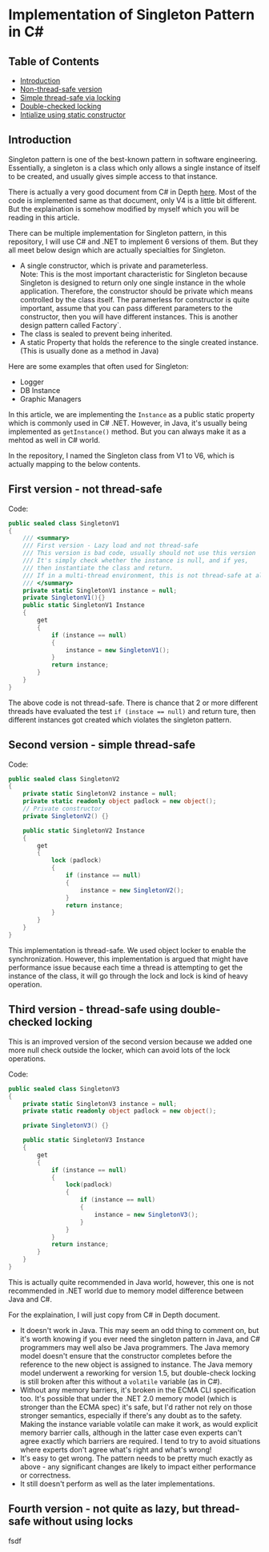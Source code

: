 # Implementation of Singleton Pattern in C#

## Table of Contents
- [Introduction](#Introduction)
- [Non-thread-safe version](#first-version---not-thread-safe)
- [Simple thread-safe via locking](#second-version---simple-thread-safe)
- [Double-checked locking](#third-version---thread-safe-using-double-checked-locking)
- [Intialize using static constructor](#fourth-version---not-quite-as-lazy-but-thread-safe-without-using-locks)

## Introduction
Singleton pattern is one of the best-known pattern in software engineering. Essentially, a singleton is a class which only allows a single instance of itself to be created, and usually gives simple access to that instance.

There is actually a very good document from C# in Depth [here](https://csharpindepth.com/Articles/Singleton). Most of the code is implemented same as that document, only V4 is a little bit different. But the explaination is somehow modified by myself which you will be reading in this article.

There can be multiple implementation for Singleton pattern, in this repository, I will use C# and .NET to implement 6 versions of them. But they all meet below design which are actually specialties for Singleton.

- A single constructor, which is private and parameterless. </br>
  Note: This is the most important characteristic for Singleton because Singleton is designed to return only one single instance in the whole application. Therefore, the constructor should be private which means controlled by the class itself. The paramerless for constructor is quite important, assume that you can pass different parameters to the constructor, then you will have different instances. This is another design pattern called Factory`.
- The class is sealed to prevent being inherited.
- A static Property that holds the reference to the single created instance. (This is usually done as a method in Java)

Here are some examples that often used for Singleton:

- Logger
- DB Instance
- Graphic Managers

In this article, we are implementing the `Instance` as a public static property which is commonly used in C# .NET. However, in Java, it's usually being implemented as `getInstance()` method. But you can always make it as a mehtod as well in C# world.

In the repository, I named the Singleton class from V1 to V6, which is actually mapping to the below contents.

## First version - not thread-safe

Code:

```csharp
public sealed class SingletonV1
{
    /// <summary>
    /// First version - Lazy load and not thread-safe
    /// This version is bad code, usually should not use this version
    /// It's simply check whether the instance is null, and if yes,
    /// then instantiate the class and return.
    /// If in a multi-thread environment, this is not thread-safe at all.
    /// </summary>
    private static SingletonV1 instance = null;
    private SingletonV1(){}
    public static SingletonV1 Instance
    {
        get
        {
            if (instance == null)
            {
                instance = new SingletonV1();
            }
            return instance;
        }
    }
}
```

The above code is not thread-safe. There is chance that 2 or more different threads have evaluated the test `if (instace == null)` and return ture, then different instances got created which violates the singleton pattern.

## Second version - simple thread-safe

Code:

```csharp
public sealed class SingletonV2
{
    private static SingletonV2 instance = null;
    private static readonly object padlock = new object();
    // Private constructor
    private SingletonV2() {}

    public static SingletonV2 Instance
    {
        get
        {
            lock (padlock)
            {
                if (instance == null)
                {
                    instance = new SingletonV2();
                }
                return instance;
            }
        }
    }
}
```

This implementation is thread-safe. We used object locker to enable the synchronization. However, this implementation is argued that might have performance issue because each time a thread is attempting to get the instance of the class, it will go through the lock and lock is kind of heavy operation.

## Third version - thread-safe using double-checked locking

This is an improved version of the second version because we added one more null check outside the locker, which can avoid lots of the lock operations.

Code:

```csharp
public sealed class SingletonV3
{
    private static SingletonV3 instance = null;
    private static readonly object padlock = new object();

    private SingletonV3() {}

    public static SingletonV3 Instance
    {
        get
        {
            if (instance == null)
            {
                lock(padlock)
                {
                    if (instance == null)
                    {
                        instance = new SingletonV3();
                    }
                }
            }
            return instance;
        }
    }
}
```

This is actually quite recommended in Java world, however, this one is not recommended in .NET world due to memory model difference between Java and C#.

For the explaination, I will just copy from C# in Depth document.

- It doesn't work in Java. This may seem an odd thing to comment on, but it's worth knowing if you ever need the singleton pattern in Java, and C# programmers may well also be Java programmers. The Java memory model doesn't ensure that the constructor completes before the reference to the new object is assigned to instance. The Java memory model underwent a reworking for version 1.5, but double-check locking is still broken after this without a `volatile` variable (as in C#).
- Without any memory barriers, it's broken in the ECMA CLI specification too. It's possible that under the .NET 2.0 memory model (which is stronger than the ECMA spec) it's safe, but I'd rather not rely on those stronger semantics, especially if there's any doubt as to the safety. Making the instance variable volatile can make it work, as would explicit memory barrier calls, although in the latter case even experts can't agree exactly which barriers are required. I tend to try to avoid situations where experts don't agree what's right and what's wrong!
- It's easy to get wrong. The pattern needs to be pretty much exactly as above - any significant changes are likely to impact either performance or correctness.
- It still doesn't perform as well as the later implementations.

## Fourth version - not quite as lazy, but thread-safe without using locks

fsdf